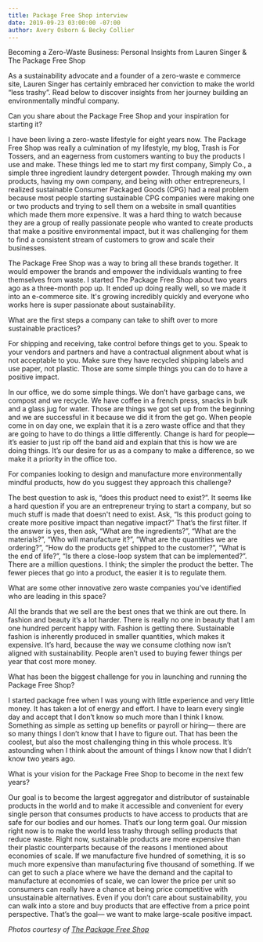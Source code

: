 ```yaml
---
title: Package Free Shop interview
date: 2019-09-23 03:00:00 -07:00
author: Avery Osborn & Becky Collier
---
```


Becoming a Zero-Waste Business: Personal Insights from Lauren Singer & The Package Free Shop

As a sustainability advocate and a founder of a zero-waste e commerce site, Lauren Singer has certainly embraced her conviction to make the world “less trashy”. Read below to discover insights from her journey building an environmentally mindful company.


Can you share about the Package Free Shop and your inspiration for starting it? 

I have been living a zero-waste lifestyle for eight years now. The Package Free Shop was really a culmination of my lifestyle, my blog, Trash is For Tossers, and an eagerness from customers wanting to buy the products I use and make. These things led me to start my first company, Simply Co., a simple three ingredient laundry detergent powder. Through making my own products, having my own company, and being with other entrepreneurs, I realized sustainable Consumer Packaged Goods (CPG) had a real problem because most people starting sustainable CPG companies were making one or two products and trying to sell them on a website in small quantities which made them more expensive. It was a hard thing to watch because they are a group of really passionate people who wanted to create products that make a positive environmental impact, but it was challenging for them to find a consistent stream of customers to grow and scale their businesses. 

The Package Free Shop was a way to bring all these brands together. It would empower the brands and empower the individuals wanting to free themselves from waste. I started The Package Free Shop about two years ago as a three-month pop up. It ended up doing really well, so we made it into an e-commerce site. It's growing incredibly quickly and everyone who works here is super passionate about sustainability.

What are the first steps a company can take to shift over to more sustainable practices? 

For shipping and receiving, take control before things get to you. Speak to your vendors and partners and have a contractual alignment about what is not acceptable to you. Make sure they have recycled shipping labels and use paper, not plastic. Those are some simple things you can do to have a positive impact. 

In our office, we do some simple things. We don’t have garbage cans, we compost and we recycle. We have coffee in a french press, snacks in bulk and a glass jug for water. Those are things we got set up from the beginning and we are successful in it because we did it from the get go. When people come in on day one, we explain that it is a zero waste office and that they are going to have to do things a little differently. Change is hard for people–– it’s easier to just rip off the band aid and explain that this is how we are doing things. It’s our desire for us as a company to make a difference, so we make it a priority in the office too. 


For companies looking to design and manufacture more environmentally mindful products, how do you suggest they approach this challenge? 

The best question to ask is, “does this product need to exist?”. It seems like a hard question if you are an entrepreneur trying to start a company, but so much stuff is made that doesn't need to exist. Ask, “Is this product going to create more positive impact than negative impact?” That’s the first filter. If the answer is yes, then ask, “What are the ingredients?”, “What are the materials?”, “Who will manufacture it?”, “What are the quantities we are ordering?”, “How do the products get shipped to the customer?”, “What is the end of life?”, “Is there a close-loop system that can be implemented?”. There are a million questions. I think; the simpler the product the better. The fewer pieces that go into a product, the easier it is to regulate them. 

What are some other innovative zero waste companies you’ve identified who are leading in this space?

All the brands that we sell are the best ones that we think are out there. In fashion and beauty it’s a lot harder. There is really no one in beauty that I am one hundred percent happy with. Fashion is getting there. Sustainable fashion is inherently produced in smaller quantities, which makes it expensive. It’s hard, because the way we consume clothing now isn’t aligned with sustainability. People aren’t used to buying fewer things per year that cost more money.

What has been the biggest challenge for you in launching and running the Package Free Shop? 

I started package free when I was young with little experience and very little money. It has taken a lot of energy and effort. I have to learn every single day and accept that I don’t know so much more than I think I know. Something as simple as setting up benefits or payroll or hiring–– there are so many things I don’t know that I have to figure out. That has been the coolest, but also the most challenging thing in this whole process. It’s astounding when I think about the amount of things I know now that I didn’t know two years ago. 

What is your vision for the Package Free Shop to become in the next few years? 

Our goal is to become the largest aggregator and distributor of sustainable products in the world and to make it accessible and convenient for every single person that consumes products to have access to products that are safe for our bodies and our homes. That’s our long term goal. Our mission right now is to make the world less trashy through selling products that reduce waste. Right now, sustainable products are more expensive than their plastic counterparts because of the reasons I mentioned about economies of scale. If we manufacture five hundred of something, it is so much more expensive than manufacturing five thousand of something. If we can get to such a place where we have the demand and the capital to manufacture at economies of scale, we can lower the price per unit so consumers can really have a chance at being price competitive with unsustainable alternatives. Even if you don’t care about sustainability, you can walk into a store and buy products that are effective from a price point perspective. That’s the goal–– we want to make large-scale positive impact. 

_Photos courtesy of [The Package Free Shop](https://packagefreeshop.com/)_